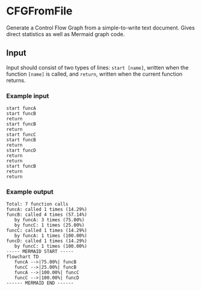 # CFGFromFile

Generate a Control Flow Graph from a simple-to-write text document. Gives direct statistics as well as Mermaid graph code.

## Input

Input should consist of two types of lines: `start [name]`, written when the function `[name]` is called, and `return`, written when the current function returns.

### Example input
```
start funcA
start funcB
return
start funcB
return
start funcC
start funcB
return
start funcD
return
return
start funcB
return
return
```
### Example output
```
Total: 7 function calls
funcA: called 1 times (14.29%)
funcB: called 4 times (57.14%)
   by funcA: 3 times (75.00%)
   by funcC: 1 times (25.00%)
funcC: called 1 times (14.29%)
   by funcA: 1 times (100.00%)
funcD: called 1 times (14.29%)
   by funcC: 1 times (100.00%)
----- MERMAID START -----
flowchart TD
   funcA -->|75.00%| funcB
   funcC -->|25.00%| funcB
   funcA -->|100.00%| funcC
   funcC -->|100.00%| funcD
------ MERMAID END ------
```